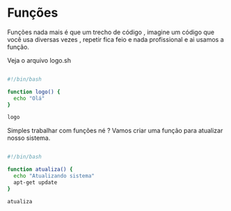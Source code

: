 # Funções
Funções nada mais é que um trecho de código , imagine um código que você usa diversas vezes , repetir fica feio e nada profissional e ai usamos a função.

Veja o arquivo logo.sh
```sh

#!/bin/bash

function logo() {
  echo "Olá"
}

logo

```

Simples trabalhar com funções né ? Vamos criar uma função para atualizar nosso sistema.

```sh

#!/bin/bash

function atualiza() {
  echo "Atualizando sistema"
  apt-get update
}

atualiza

```
